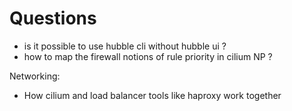 # Questions
* is it possible to use hubble cli without hubble ui ?
* how to map the firewall notions of rule priority in cilium NP ?


Networking:
* How cilium and load balancer tools like haproxy work together
